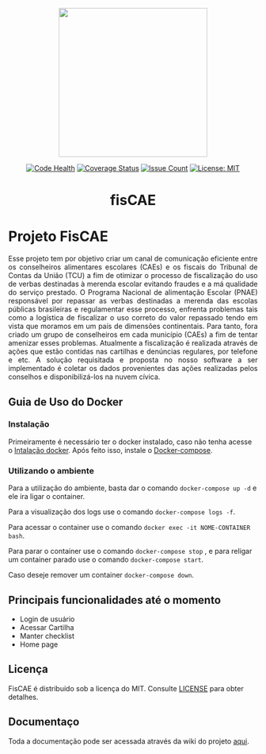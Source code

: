 
<p align="center"><a href="https://fiscae.herokuapp.com/" target="_blank"><img width="300"src="https://i.imgur.com/PTkqmJC.png"></a></p>

<p align="center">
  <a href="https://landscape.io/github/fga-gpp-mds/fisCAE-2017-2/development"><img src="https://landscape.io/github/fga-gpp-mds/fisCAE-2017-2/development/landscape.svg?style=flat" alt="Code Health"></a>
  <a href="https://coveralls.io/github/fga-gpp-mds/fisCAE-2017-2?branch=GCS"><img src="https://coveralls.io/repos/github/fga-gpp-mds/fisCAE-2017-2/badge.svg?branch=GCS" alt="Coverage Status"></a>
  <a href="https://codeclimate.com/github/fga-gpp-mds/fisCAE-2017-2"><img src="https://codeclimate.com/github/fga-gpp-mds/fisCAE-2017-2/badges/issue_count.svg" alt="Issue Count"></a>
  <a href="https://opensource.org/licenses/MIT"><img src="https://img.shields.io/badge/License-MIT-yellow.svg" alt="License: MIT"></a>
</p>

<h1 align="center">fisCAE</h1>

# Projeto FisCAE
<p align="justify">Esse projeto tem por objetivo criar um canal de comunicação eficiente entre os conselheiros alimentares escolares (CAEs) e os fiscais do Tribunal de Contas da União (TCU) a fim de otimizar o processo de fiscalização do uso de verbas destinadas à merenda escolar evitando fraudes e a má qualidade do serviço prestado. O Programa Nacional de alimentação Escolar (PNAE) responsável por repassar as verbas destinadas a merenda das escolas públicas brasileiras e regulamentar esse processo, enfrenta problemas tais como a logística de fiscalizar o uso correto do valor repassado tendo em vista que moramos em um país de dimensões continentais. Para tanto, fora criado um grupo de conselheiros em cada município (CAEs) a fim de tentar amenizar esses problemas. Atualmente a fiscalização é realizada através de ações que estão contidas nas cartilhas e denúncias regulares, por telefone e etc. A solução requisitada e proposta no nosso software a ser implementado é coletar os dados provenientes das ações realizadas pelos conselhos e disponibilizá-los na nuvem cívica.</p>

## Guia de Uso do Docker

### Instalação
Primeiramente é necessário ter o docker instalado, caso não tenha acesse o [Intalação docker](https://docs.docker.com/engine/installation/linux/docker-ce/). Após feito isso, instale o [Docker-compose](https://docs.docker.com/compose/install/).

### Utilizando o ambiente

Para a utilização do ambiente, basta dar o comando `docker-compose up -d` e ele ira ligar o container.

Para a visualização dos logs use o comando `docker-compose logs -f`.

Para acessar o container use o comando `docker exec -it NOME-CONTAINER bash`.

Para parar o container use o comando `docker-compose stop` , e para religar um container parado use o comando `docker-compose start`.

Caso deseje remover um container `docker-compose down`.

## Principais funcionalidades até o momento

* Login de usuário
* Acessar Cartilha
* Manter checklist
* Home page

## Licença
FisCAE é distribuído sob a licença do MIT. Consulte [LICENSE](https://github.com/fga-gpp-mds/fisCAE-2017-2/blob/master/LICENSE) para obter detalhes.

## Documentaço
Toda a documentação pode ser acessada através da wiki do projeto [aqui](https://github.com/fga-gpp-mds/fisCAE-2017-2/wiki).

